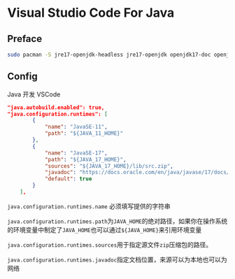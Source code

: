 # Visual Studio Code For Java


## Preface

```sh
sudo pacman -S jre17-openjdk-headless jre17-openjdk openjdk17-doc openjdk17-src
```

## Config

Java 开发 VSCode

```json
"java.autobuild.enabled": true,
"java.configuration.runtimes": [
		{
			"name": "JavaSE-11",
			"path": "${JAVA_11_HOME}"
		},
		{
			"name": "JavaSE-17",
			"path": "${JAVA_17_HOME}",
			"sources": "${JAVA_17_HOME}/lib/src.zip",
            "javadoc": "https://docs.oracle.com/en/java/javase/17/docs/api",
			"default": true
		}
	],
```

`java.configuration.runtimes.name` 必须填写提供的字符串

`java.configuration.runtimes.path`为`JAVA_HOME`的绝对路径，如果你在操作系统的环境变量中制定了`JAVA_HOME`也可以通过`${JAVA_HOME}`来引用环境变量

`java.configuration.runtimes.sources`用于指定源文件`zip`压缩包的路径。

`java.configuration.runtimes.javadoc`指定文档位置，来源可以为本地也可以为网络

